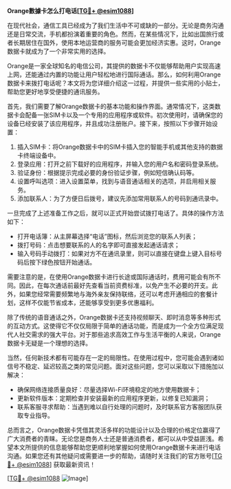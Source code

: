 **Orange數據卡怎么打电话[[TG💪+ @esim1088](https://t.me/s/esim1088)]**

在现代社会，通信工具已经成为了我们生活中不可或缺的一部分。无论是商务沟通还是日常交流，手机都扮演着重要的角色。然而，在某些情况下，比如出国旅行或者长期居住在国外，使用本地运营商的服务可能会更加经济实惠。这时，Orange数据卡就成为了一个非常实用的选择。

Orange是一家全球知名的电信公司，其提供的数据卡不仅能够帮助用户实现高速上网，还能通过内置的功能让用户轻松地进行国际通话。那么，如何利用Orange数据卡来拨打电话呢？本文将为您详细介绍这一过程，并提供一些实用的小贴士，帮助您更好地享受便捷的通讯服务。

首先，我们需要了解Orange数据卡的基本功能和操作界面。通常情况下，这类数据卡会配备一张SIM卡以及一个专用的应用程序或软件。初次使用时，请确保您的设备已经安装了该应用程序，并且成功注册账户。接下来，按照以下步骤开始设置：

1. 插入SIM卡：将Orange数据卡中的SIM卡插入您的智能手机或其他支持的数据卡终端设备中。
2. 登录应用：打开之前下载好的应用程序，并输入您的用户名和密码登录系统。
3. 验证身份：根据提示完成必要的身份验证步骤，例如短信确认码等。
4. 设置呼叫选项：进入设置菜单，找到与语音通话相关的选项，并启用相关服务。
5. 添加联系人：为了方便日后拨号，建议先添加常用联系人的号码到通讯录中。

一旦完成了上述准备工作之后，就可以正式开始尝试拨打电话了。具体的操作方法如下：
- 打开电话簿：从主屏幕选择“电话”图标，然后浏览您的联系人列表；
- 拨打号码：点击想要联系的人的名字即可直接发起通话请求；
- 输入号码手动拨打：如果对方不在通讯录里，则可以直接在键盘上键入目标号码后按下绿色按钮开始通话。

需要注意的是，在使用Orange数据卡进行长途或国际通话时，费用可能会有所不同。因此，在每次通话前最好先查看当前资费标准，以免产生不必要的开支。此外，如果您经常需要频繁地与海外亲友保持联络，还可以考虑开通相应的套餐计划，这样不仅能节省成本，还能够享受到更多优惠福利。

除了传统的语音通话之外，Orange数据卡还支持视频聊天、即时消息等多种形式的互动方式。这使得它不仅仅局限于简单的通话功能，而是成为一个全方位满足现代人社交需求的强大平台。对于那些追求高效工作与生活平衡的人来说，Orange数据卡无疑是一个理想的选择。

当然，任何新技术都有可能存在一定的局限性。在使用过程中，您可能会遇到诸如信号不稳定、延迟较高之类的常见问题。面对这些问题，您可以采取以下措施加以解决：
- 确保网络连接质量良好：尽量选择Wi-Fi环境稳定的地方使用数据卡；
- 更新软件版本：定期检查并安装最新的应用程序更新，以修复已知漏洞；
- 联系客服寻求帮助：当遇到难以自行处理的问题时，及时联系官方客服团队获取专业指导。

总而言之，Orange数据卡凭借其灵活多样的功能设计以及合理的价格定位赢得了广大消费者的青睐。无论您是商务人士还是普通消费者，都可以从中受益匪浅。希望本文所提供的信息能够帮助您更顺利地掌握如何使用Orange数据卡来进行电话沟通。如果您还有其他疑问或需要进一步的帮助，请随时关注我们的官方账号[[TG💪+ @esim1088](https://t.me/s/esim1088)] 获取最新资讯！

[[TG💪+ @esim1088](https://t.me/s/esim1088) ![Image](https://i.postimg.cc/4NQfJmqS/Snipaste-2025-05-13-00-14-12.png)]